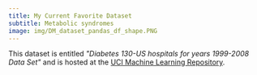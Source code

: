 ```yaml
---
title: My Current Favorite Dataset
subtitle: Metabolic syndromes
image: img/DM_dataset_pandas_df_shape.PNG
---
```


This dataset is entitled *"Diabetes 130-US hospitals for years 1999-2008 Data Set"* and is hosted at the [UCI Machine Learning Repository](https://archive.ics.uci.edu/ml/datasets/diabetes+130-us+hospitals+for+years+1999-2008).
